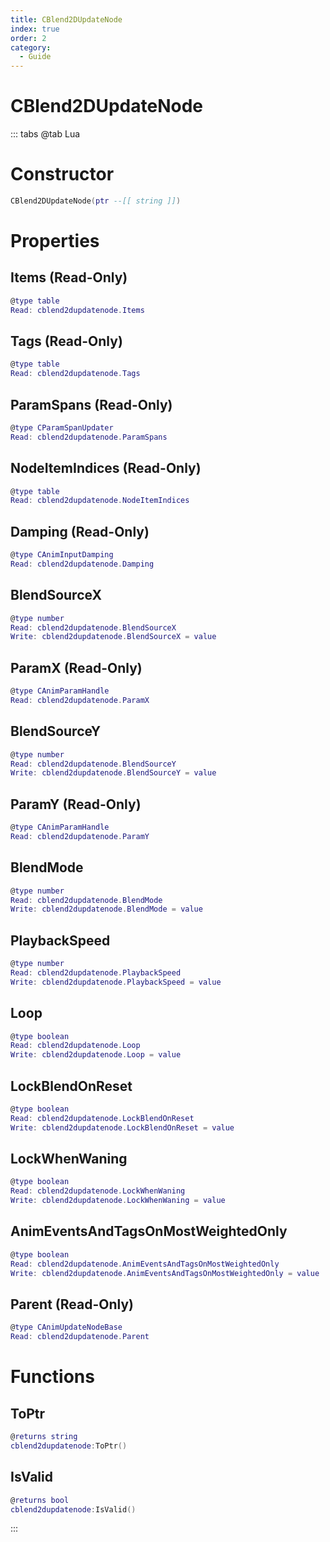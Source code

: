 ```yaml
---
title: CBlend2DUpdateNode
index: true
order: 2
category:
  - Guide
---
```


# CBlend2DUpdateNode

::: tabs
@tab Lua
# Constructor
```lua
CBlend2DUpdateNode(ptr --[[ string ]])
```
# Properties
## Items (Read-Only)
```lua
@type table
Read: cblend2dupdatenode.Items
```
## Tags (Read-Only)
```lua
@type table
Read: cblend2dupdatenode.Tags
```
## ParamSpans (Read-Only)
```lua
@type CParamSpanUpdater
Read: cblend2dupdatenode.ParamSpans
```
## NodeItemIndices (Read-Only)
```lua
@type table
Read: cblend2dupdatenode.NodeItemIndices
```
## Damping (Read-Only)
```lua
@type CAnimInputDamping
Read: cblend2dupdatenode.Damping
```
## BlendSourceX 
```lua
@type number
Read: cblend2dupdatenode.BlendSourceX
Write: cblend2dupdatenode.BlendSourceX = value
```
## ParamX (Read-Only)
```lua
@type CAnimParamHandle
Read: cblend2dupdatenode.ParamX
```
## BlendSourceY 
```lua
@type number
Read: cblend2dupdatenode.BlendSourceY
Write: cblend2dupdatenode.BlendSourceY = value
```
## ParamY (Read-Only)
```lua
@type CAnimParamHandle
Read: cblend2dupdatenode.ParamY
```
## BlendMode 
```lua
@type number
Read: cblend2dupdatenode.BlendMode
Write: cblend2dupdatenode.BlendMode = value
```
## PlaybackSpeed 
```lua
@type number
Read: cblend2dupdatenode.PlaybackSpeed
Write: cblend2dupdatenode.PlaybackSpeed = value
```
## Loop 
```lua
@type boolean
Read: cblend2dupdatenode.Loop
Write: cblend2dupdatenode.Loop = value
```
## LockBlendOnReset 
```lua
@type boolean
Read: cblend2dupdatenode.LockBlendOnReset
Write: cblend2dupdatenode.LockBlendOnReset = value
```
## LockWhenWaning 
```lua
@type boolean
Read: cblend2dupdatenode.LockWhenWaning
Write: cblend2dupdatenode.LockWhenWaning = value
```
## AnimEventsAndTagsOnMostWeightedOnly 
```lua
@type boolean
Read: cblend2dupdatenode.AnimEventsAndTagsOnMostWeightedOnly
Write: cblend2dupdatenode.AnimEventsAndTagsOnMostWeightedOnly = value
```
## Parent (Read-Only)
```lua
@type CAnimUpdateNodeBase
Read: cblend2dupdatenode.Parent
```
# Functions
## ToPtr
```lua
@returns string
cblend2dupdatenode:ToPtr()
```
## IsValid
```lua
@returns bool
cblend2dupdatenode:IsValid()
```

:::